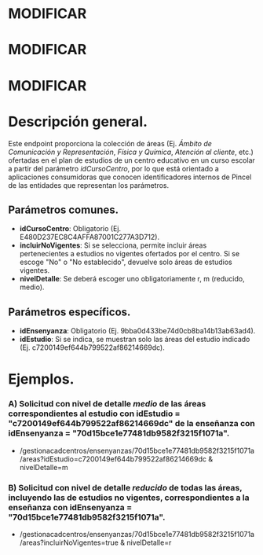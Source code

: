 # MODIFICAR
# MODIFICAR
# MODIFICAR


# Descripción general.

Este endpoint proporciona la colección de áreas (Ej. *Ámbito de Comunicación y Representación*, *Física y Química*, *Atención al cliente*, etc.) ofertadas en el plan de estudios de  un centro educativo en un curso escolar a partir del parámetro *idCursoCentro*, por lo que está orientado a aplicaciones consumidoras que conocen identificadores internos de Pincel de las entidades que representan los parámetros.

## Parámetros comunes.

* **idCursoCentro**: Obligatorio (Ej. E480D237EC8C4AFFA87001C277A3D712).
* **incluirNoVigentes**: Si se selecciona, permite incluir áreas pertenecientes a estudios no vigentes ofertados por el centro. Si se escoge "No" o "No establecido", devuelve solo áreas de estudios vigentes.
* **nivelDetalle**: Se deberá escoger uno obligatoriamente r, m (reducido, medio).

## Parámetros específicos.

* **idEnsenyanza**: Obligatorio (Ej. 9bba0d433be74d0cb8ba14b13ab63ad4).
* **idEstudio**: Si se indica, se muestran solo las áreas del estudio indicado (Ej. c7200149ef644b799522af86214669dc).

# Ejemplos.
### A) Solicitud con nivel de detalle *medio* de las áreas correspondientes al estudio con idEstudio = "c7200149ef644b799522af86214669dc" de la enseñanza con idEnsenyanza = "70d15bce1e77481db9582f3215f1071a".
* /gestionacadcentros/ensenyanzas/70d15bce1e77481db9582f3215f1071a/areas?idEstudio=c7200149ef644b799522af86214669dc & nivelDetalle=m

### B) Solicitud con nivel de detalle *reducido* de todas las áreas, incluyendo las de estudios no vigentes, correspondientes a la enseñanza con idEnsenyanza = "70d15bce1e77481db9582f3215f1071a".
* /gestionacadcentros/ensenyanzas/70d15bce1e77481db9582f3215f1071a/areas?incluirNoVigentes=true & nivelDetalle=r
